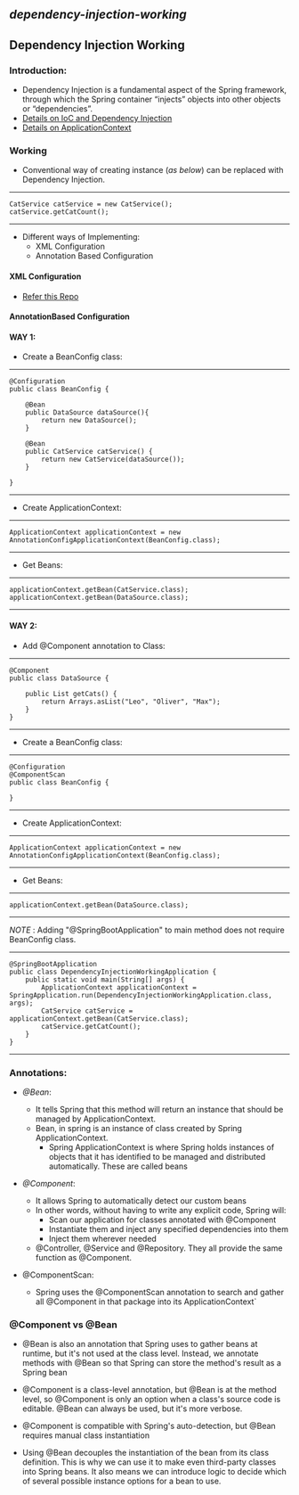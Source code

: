 *dependency-injection-working*
---
Dependency Injection Working
---
### Introduction:
* Dependency Injection is a fundamental aspect of the Spring framework, through which the Spring container “injects” objects into other objects or “dependencies”.
* [Details on IoC and Dependency Injection](https://www.baeldung.com/inversion-control-and-dependency-injection-in-spring)
* [Details on ApplicationContext](https://www.baeldung.com/spring-component-annotation#spring-applicationcontext)

### Working
 - Conventional way of creating instance (_as below_) can be replaced with Dependency Injection.
---
    CatService catService = new CatService();
    catService.getCatCount();
---
- Different ways of Implementing:
  - XML Configuration
  - Annotation Based Configuration
 
#### XML Configuration
 - [Refer this Repo](https://github.com/techxtor/spring-core-ioc)

#### AnnotationBased Configuration

#### WAY 1:
- Create a BeanConfig class:
---
    @Configuration
    public class BeanConfig {
    
        @Bean
        public DataSource dataSource(){
            return new DataSource();
        }
    
        @Bean
        public CatService catService() {
            return new CatService(dataSource());
        }
    
    }
---

- Create ApplicationContext:
---
    ApplicationContext applicationContext = new AnnotationConfigApplicationContext(BeanConfig.class);
---

- Get Beans:
---
    applicationContext.getBean(CatService.class);
    applicationContext.getBean(DataSource.class);
---

#### WAY 2:
- Add @Component annotation to Class:
---
    @Component
    public class DataSource {
    
        public List getCats() {
            return Arrays.asList("Leo", "Oliver", "Max");
        }
    }

---
- Create a BeanConfig class:
---
    @Configuration
    @ComponentScan
    public class BeanConfig {
    
    }
---

- Create ApplicationContext:
---
    ApplicationContext applicationContext = new AnnotationConfigApplicationContext(BeanConfig.class);
---

- Get Beans:
---
    applicationContext.getBean(DataSource.class);
---

*NOTE* : Adding "@SpringBootApplication" to main method does not require BeanConfig class.

---
    @SpringBootApplication
    public class DependencyInjectionWorkingApplication {    
        public static void main(String[] args) {
            ApplicationContext applicationContext = SpringApplication.run(DependencyInjectionWorkingApplication.class, args);
            CatService catService = applicationContext.getBean(CatService.class);
            catService.getCatCount();
        }
    }
---

### Annotations:
 - *@Bean*:
    - It tells Spring that this method will return an instance that should be managed by ApplicationContext.
    - Bean, in spring is an instance of class created by Spring ApplicationContext.
        - Spring ApplicationContext is where Spring holds instances of objects that it has identified to be managed and distributed automatically. These are called beans

 - *@Component*:
    - It allows Spring to automatically detect our custom beans
    - In other words, without having to write any explicit code, Spring will:
        - Scan our application for classes annotated with @Component
        - Instantiate them and inject any specified dependencies into them
        - Inject them wherever needed
    - @Controller, @Service and @Repository. They all provide the same function as @Component.
 - @ComponentScan:
    - Spring uses the @ComponentScan annotation to  search and gather all @Component in that package into its ApplicationContext`

### @Component vs @Bean

* @Bean is also an annotation that Spring uses to gather beans at runtime, but it's not used at the class level. 
Instead, we annotate methods with @Bean so that Spring can store the method's result as a Spring bean

* @Component is a class-level annotation, but @Bean is at the method level, so @Component is only an option when a class's source code is editable. @Bean can always be used, but it's more verbose.
* @Component is compatible with Spring's auto-detection, but @Bean requires manual class instantiation
* Using @Bean decouples the instantiation of the bean from its class definition. This is why we can use it to make even third-party classes into Spring beans. It also means we can introduce logic to decide which of several possible instance options for a bean to use.
